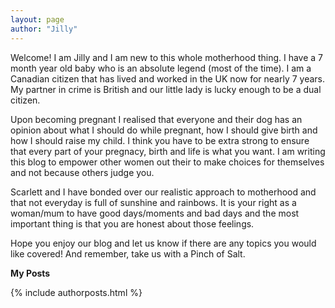 ```yaml
---
layout: page
author: "Jilly"
---
```


Welcome! I am Jilly and I am new to this whole motherhood thing. I have a 7 month year old baby who is an absolute legend (most of the time). I am a Canadian citizen that has lived and worked in the UK now for nearly 7 years. My partner in crime is British and our little lady is lucky enough to be a dual citizen. 

Upon becoming pregnant I realised that everyone and their dog has an opinion about what I should do while pregnant, how I should give birth and how I should raise my child. I think you have to be extra strong to ensure that every part of your pregnacy, birth and life is what you want. I am writing this blog to empower other women out their to make choices for themselves and not because others judge you.

Scarlett and I have bonded over our realistic approach to motherhood and that not everyday is full of sunshine and rainbows. It is your right as a woman/mum to have good days/moments and bad days and the most important thing is that you are honest about those feelings.  

Hope you enjoy our blog and let us know if there are any topics you would like covered! And remember, take us with a Pinch of Salt. 

**My Posts**

{% include authorposts.html %}
